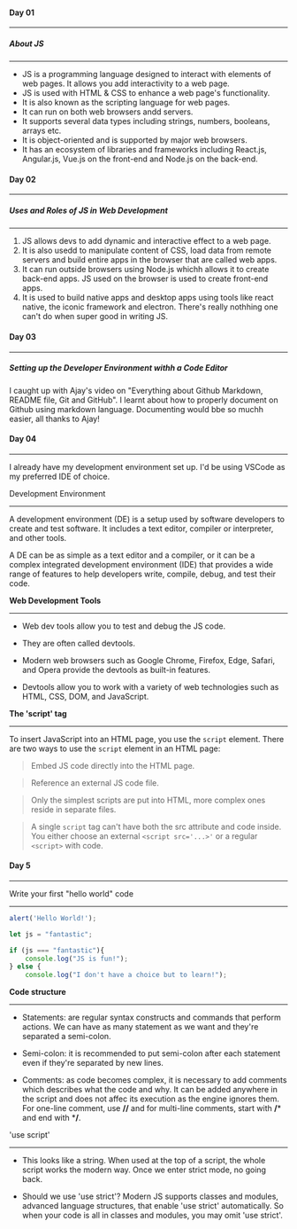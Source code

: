 #### Day 01
___

##### About JS
---

- JS is a programming language designed to interact with elements of web pages. It allows you add interactivity to a web page. 
- JS is used with HTML & CSS to enhance a web page's functionality.
- It is also known as the scripting language for web pages.
- It can run on both web browsers andd servers.
- It supports several data types including strings, numbers, booleans, arrays etc.
- It is object-oriented and is supported by major web browsers.
- It has an ecosystem of libraries and frameworks including React.js, Angular.js, Vue.js on the front-end and Node.js on the back-end.




#### Day 02
---

##### Uses and Roles of JS in Web Development
---
1. JS allows devs to add dynamic and interactive effect to a web page.
2. It is also usedd to manipulate content of CSS, load data from remote servers and build entire apps in the browser that are called web apps.
3. It can run outside browsers using Node.js whichh allows it to create back-end apps. JS used on the browser is used to create front-end apps.
4. It is used to build native apps and desktop apps using tools like react native, the iconic framework and electron. There's really nothhing one can't do when super good in writing JS.


#### Day 03
___

##### Setting up the Developer Environment withh a Code Editor

I caught up with Ajay's video on "Everything about Github Markdown, README file, Git and GitHub". I learnt about how to properly document on Github using markdown language. Documenting would bbe so muchh easier, all thanks to Ajay!


#### Day 04
___
I already have my development environment set up. I'd be using VSCode as my preferred IDE of choice.

Development Environment
___

A development environment (DE) is a setup used by software developers to create and test software. It includes a text editor, compiler or interpreter, and other tools.

A DE can be as simple as a text editor and a compiler, or it can be a complex integrated development environment (IDE) that provides a wide range of features to help developers write, compile, debug, and test their code.

**Web Development Tools**
___
- Web dev tools allow you to test and debug the JS code.
- They are often called devtools.

- Modern web browsers such as Google Chrome, Firefox, Edge, Safari, and Opera provide the devtools as built-in features.

- Devtools allow you to work with a variety of web technologies such as HTML, CSS, DOM, and JavaScript.


**The 'script' tag**
___

To insert JavaScript into an HTML page, you use the `script` element. There are two ways to use the `script` element in an HTML page:

>Embed JS code directly into the HTML page.

>Reference an external JS code file.

>Only the simplest scripts are put into HTML, more complex ones reside in separate files.

>A single `script` tag can't have both the src attribute and code inside. You either choose an external `<script src='...>'` or a regular `<script>` with code.



#### Day 5
___

Write your first "hello world" code
___

``` js
alert('Hello World!');
```

``` js
let js = "fantastic";

if (js === "fantastic"){
    console.log("JS is fun!");
} else {
    console.log("I don't have a choice but to learn!");
```

**Code structure**
___
- Statements: are regular syntax constructs and commands that perform actions. We can have as many statement as we want and they're separated a semi-colon.

- Semi-colon: it is recommended to put semi-colon after each statement even if they're separated by new lines.

- Comments: as code becomes complex, it is necessary to add comments which describes what the code and why. It can be added anywhere in the script and does not affec its execution as the engine ignores them. For one-line comment, use **//** and for multi-line comments, start with **/*** and end with ***/**.


'use script'
___

- This looks like a string. When used at the top of a script, the whole script works the modern way. Once we enter strict mode, no going back.

- Should we use 'use strict'?
Modern JS supports classes and modules, advanced language structures, that enable 'use strict' automatically. So when your code is all in classes and modules, you may omit 'use strict'.




